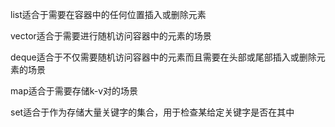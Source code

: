 list适合于需要在容器中的任何位置插入或删除元素

vector适合于需要进行随机访问容器中的元素的场景

deque适合于不仅需要随机访问容器中的元素而且需要在头部或尾部插入或删除元素的场景

map适合于需要存储k-v对的场景

set适合于作为存储大量关键字的集合，用于检查某给定关键字是否在其中